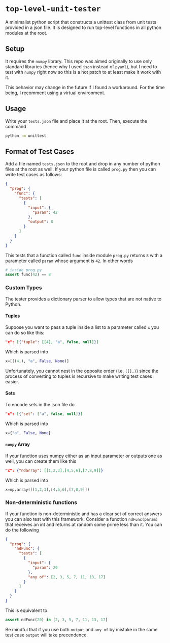 # `top-level-unit-tester`
A minimalist python script that constructs a unittest class from unit tests provided in a json file. It is designed to run top-level functions in all python modules at the root.

## Setup
It requires the `numpy` library. This repo was aimed originally to use only standard libraries (hence why I used `json` instead of `pyaml`), but I need to test with `numpy` right now so this is a hot patch to at least make it work with it.

This behavior may change in the future if I found a workaround. For the time being, I recomment using a virtual environment.

## Usage
Write your `tests.json` file and place it at the root. Then, execute the command
```sh
python -m unittest
```

## Format of Test Cases
Add a file named `tests.json` to the root and drop in any number of python files at the root as well. If your python file is called `prog.py` then you can write test cases as follows:
```json
{
  "prog": {
    "func": {
      "tests": [
        {
          "input": {
            "param": 42
          },
          "output": 8
        }
      ]
    }
  }
}
```

This tests that a function called `func` inside module `prog.py` returns `8` with a parameter called `param` whose argument is `42`. In other words
```py
# inside prog.py
assert func(42) == 8
```

### Custom Types
The tester provides a dictionary parser to allow types that are not native to Python.

#### Tuples
Suppose you want to pass a tuple inside a list to a parameter called `x` you can do so like this:
```json
"x": [{"tuple": [[4], "a", false, null]}]
```
Which is parsed into
```py
x=[((4,), "a", False, None)]
```
Unfortunately, you cannot nest in the opposite order (i.e. `([],)`) since the process of converting to tuples is recursive to make writing test cases easier.

#### Sets
To encode sets in the json file do
```json
"x": [{"set": ["a", false, null]}]
```
Which is parsed into
```py
x={"a", False, None}
```

#### `numpy` Array
If your function uses numpy either as an input parameter or outputs one as well, you can create them like this
```json
"x": {"ndarray": [[1,2,3],[4,5,6],[7,8,9]]}
```
Which is parsed into
```py
x=np.array([[1,2,3],[4,5,6],[7,8,9]])
```

### Non-deterministic functions
If your function is non-deterministic and has a clear set of correct answers you can also test with this framework. Consider a function `ndFunc(param)` that receives an int and returns at random some prime less than it. You can do the following
```json
{
  "prog": {
    "ndFunc": {
      "tests": [
        {
          "input": {
            "param": 20
          },
          "any of": [2, 3, 5, 7, 11, 13, 17]
        }
      ]
    }
  }
}
```
This is equivalent to
```py
assert ndFunc(20) in [2, 3, 5, 7, 11, 13, 17]
```
Be mindful that if you use both `output` and `any of` by mistake in the same test case `output` will take precendence.
